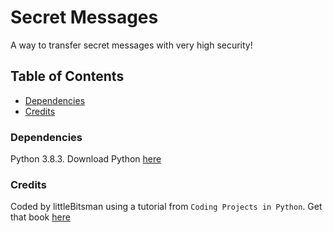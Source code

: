 # Secret Messages
A way to transfer secret messages with very high security!

## Table of Contents
* [Dependencies](#dependencies)
* [Credits](#credits)

### Dependencies
Python 3.8.3. Download Python [here](https://python.org)

### Credits
Coded by littleBitsman using a tutorial from `Coding Projects in Python`. Get that book [here](https://tinyurl.com/codingpythonpasswordpicker)
